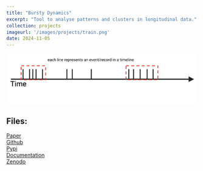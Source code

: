 ```yaml
---
title: "Bursty Dynamics"
excerpt: "Tool to analyse patterns and clusters in longitudinal data."
collection: projects
imageurl: '/images/projects/train.png'
date: 2024-11-05
---
```


<center><img src="/images/projects/train.png"></center>

## Files:

[Paper](https://doi.org/10.48550/arXiv.2411.03210) <br>
[Github](https://github.com/ai-multiply/bursty_dynamics) <br>
[Pypi](https://pypi.org/projects/bursty-dynamics/) <br>
[Documentation](https://ai-multiply.github.io/bursty_dynamics/) <br>
[Zenodo](https://zenodo.org/records/13798975) <br>

